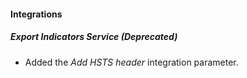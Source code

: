 
#### Integrations

##### Export Indicators Service (Deprecated)

- Added the *Add HSTS header* integration parameter.
